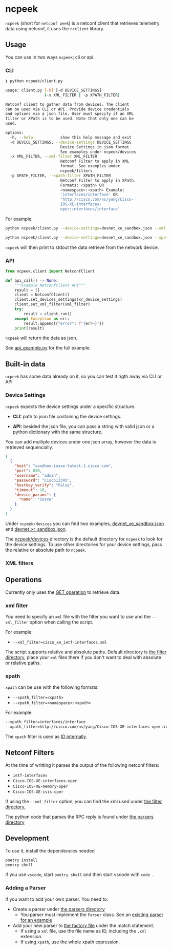 # ncpeek

`ncpeek` (short for `netconf peek`) is a netconf client that retrieves telemetry data using netconf, it uses the `ncclient` library.

## Usage

You can use in two ways `ncpeek`; cli or api.

### CLI

```bash
❯ python ncpeek/client.py

usage: client.py [-h] [-d DEVICE_SETTINGS]
                 (-x XML_FILTER | -p XPATH_FILTER)

Netconf client to gather data from devices. The client
can be used via CLI or API. Provide device credentials
and options via a json file. User must specify if an XML
filter or XPath is to be used. Note that only one can be
used.

options:
  -h, --help            show this help message and exit
  -d DEVICE_SETTINGS, --device-settings DEVICE_SETTINGS
                        Device Settings in json format.
                        See examples under ncpeek/devices
  -x XML_FILTER, --xml-filter XML_FILTER
                        Netconf Filter to apply in XML
                        format. See examples under
                        ncpeek/filters
  -p XPATH_FILTER, --xpath-filter XPATH_FILTER
                        Netconf Filter to apply in XPath.
                        Formats: <xpath> OR
                        <namespace>:<xpath> Example:
                        'interfaces/interface' OR
                        'http://cisco.com/ns/yang/Cisco-
                        IOS-XE-interfaces-
                        oper:interfaces/interface'
```

For example:

```bash
python ncpeek/client.py --device-settings=devnet_xe_sandbox.json --xml-filter=Cisco-IOS-XE-memory-oper.xml
```

```bash
python ncpeek/client.py --device-settings=devnet_xe_sandbox.json --xpath-filter=http://cisco.com/ns/yang/Cisco-IOS-XE-native:/native/hostname
```

`ncpeek` will then print to stdout the data retrieve from the network device.

### API

```python
from ncpeek.client import NetconfClient

def api_call() -> None:
    """Example NetconfClient API"""
    result = []
    client = NetconfClient()
    client.set_devices_settings(xr_device_settings)
    client.set_xml_filter(xml_filter)
    try:
        result = client.run()
    except Exception as err:
        result.append({"error": f"{err=}"})
    print(result)
```

`ncpeek` will return the data as json.

See [api_example.py](examples/api_example.py) for the full example.

## Built-in data

`ncpeek` has some data already on it, so you can test it rigth away via CLI or API

### Device Settings

`ncpeek` expects the device settings under a specific structure.

- **CLI:** path to json file containing the device settings.

- **API:** besided the json file, you can pass a string with valid json or a python dictionary with the same structure.

You can add multiple devices under one json array, however the data is retrieved sequencially.

```json
[
  {
    "host": "sandbox-iosxe-latest-1.cisco.com",
    "port": 830,
    "username": "admin",
    "password": "C1sco12345",
    "hostkey_verify": "False",
    "timeout": 10,
    "device_params": {
      "name": "iosxe"
    }
  }
]
```

Under `ncpeek/devices` you can find two examples, [devnet_xe_sandbox.json](ncpeek/devices/devnet_xe_sandbox.json) and [devnet_xr_sandbox.json](ncpeek/devices/devnet_xr_sandbox.json).

The [ncpeek/devices](ncpeek/devices/) directory is the default directory for `ncpeek` to look for the device settings. To use other directories for your device settings, pass the relative or absolute path to `ncpeek`.

### XML filters

## Operations

Currently only uses the [GET operation](ncpeek/netconf_session.py#L34) to retrieve data.

### xml filter

You need to specify an `xml` file with the filter you want to use and the `--xml_filter` option when calling the script.

For example:

- `--xml_filter=cisco_xe_ietf-interfaces.xml`

The script supports relative and absolute paths. Default directory is [the filter directory](filters), place your `xml` files there if you don't want to deal with absolute or relative paths.

### xpath

`xpath` can be use with the following formats:

- `--xpath_filter=<xpath>`
- `--xpath_filter=<namespace>:<xpath>`

For example:

```bash
--xpath_filter=interfaces/interface
--xpath_filter=http://cisco.com/ns/yang/Cisco-IOS-XE-interfaces-oper:interfaces/interface
```

The `xpath` filter is used as [ID internally](factory.py#L21).

## Netconf Filters

At the time of writting it parses the output of the following netconf filters:

- `ietf-interfaces`
- `Cisco-IOS-XE-interfaces-oper`
- `Cisco-IOS-XE-memory-oper`
- `Cisco-IOS-XE-isis-oper`

If using the `--xml_filter` option, you can find the xml used under [the filter directory.](filters)

The python code that parses the RPC reply is found under [the parsers directory](parsers)

## Development

To use it, install the dependencies needed

```bash
poetry install
peotry shell
```

If you use `vscode`, start `poetry shell` and then start vscode with `code .`

### Adding a Parser

If you want to add your own parser. You need to:

- Create a parser under [the parsers directory](parsers)
  - You parser must implement the `Parser` class. See an [existing parser for an example](parsers/cisco_ios_xe_memory_oper.py#L8)
- Add your new parser to [the factory file](factory.py#L5) under the match statement.
  - If using a `xml` file, use the file name as ID, including the `.xml` extension.
  - If using `xpath`, use the whole xpath expression.
